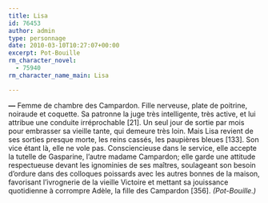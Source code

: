 ```yaml
---
title: Lisa
id: 76453
author: admin
type: personnage
date: 2010-03-10T10:27:07+00:00
excerpt: Pot-Bouille
rm_character_novel:
  - 75940
rm_character_name_main: Lisa

---
```

**—** Femme de chambre des Campardon. Fille nerveuse, plate de poitrine, noiraude et coquette. Sa patronne la juge très intelligente, très active, et lui attribue une conduite irréprochable [21]. Un seul jour de sortie par mois pour embrasser sa vieille tante, qui demeure très loin. Mais Lisa revient de ses sorties presque morte, les reins cassés, les paupières bleues [133]. Son vice étant là, elle ne vole pas. Consciencieuse dans le service, elle accepte la tutelle de Gasparine, l&rsquo;autre madame Campardon; elle garde une attitude respectueuse devant les ignominies de ses maîtres, soulageant son besoin d&rsquo;ordure dans des colloques poissards avec les autres bonnes de la maison, favorisant l&rsquo;ivrognerie de la vieille Victoire et mettant sa jouissance quotidienne à corrompre Adèle, la fille des Campardon [356]. _(Pot-Bouille.)_